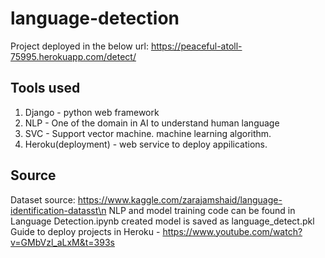 # language-detection

Project deployed in the below url:
https://peaceful-atoll-75995.herokuapp.com/detect/

## Tools used
1. Django - python web framework
2. NLP - One of the domain in AI to understand human language
3. SVC - Support vector machine. machine learning algorithm.
4. Heroku(deployment) - web service to deploy appilications.

## Source
Dataset source: https://www.kaggle.com/zarajamshaid/language-identification-datasst\n
NLP and model training code can be found in Language Detection.ipynb
created model is saved as language_detect.pkl
Guide to deploy projects in Heroku - https://www.youtube.com/watch?v=GMbVzl_aLxM&t=393s

